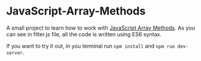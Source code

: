 # JavaScript-Array-Methods
A small project to learn how to work with [JavaScript Array Methods](https://developer.mozilla.org/en-US/docs/Web/JavaScript/Reference/Global_Objects/Array).
As you can see in filter.js file, all the code is written using ES6 syntax.

If you want to try it out, in you terminal run `npm install` and `npm run dev-server`.
